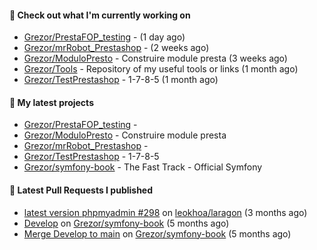 #### 👷 Check out what I'm currently working on

- [Grezor/PrestaFOP_testing](https://github.com/Grezor/PrestaFOP_testing) -  (1 day ago)
- [Grezor/mrRobot_Prestashop](https://github.com/Grezor/mrRobot_Prestashop) -  (2 weeks ago)
- [Grezor/ModuloPresto](https://github.com/Grezor/ModuloPresto) - Construire module presta (3 weeks ago)
- [Grezor/Tools](https://github.com/Grezor/Tools) - Repository of my useful tools or links (1 month ago)
- [Grezor/TestPrestashop](https://github.com/Grezor/TestPrestashop) - 1-7-8-5 (1 month ago)

#### 🌱 My latest projects

- [Grezor/PrestaFOP_testing](https://github.com/Grezor/PrestaFOP_testing) - 
- [Grezor/ModuloPresto](https://github.com/Grezor/ModuloPresto) - Construire module presta
- [Grezor/mrRobot_Prestashop](https://github.com/Grezor/mrRobot_Prestashop) - 
- [Grezor/TestPrestashop](https://github.com/Grezor/TestPrestashop) - 1-7-8-5
- [Grezor/symfony-book](https://github.com/Grezor/symfony-book) - The Fast Track - Official Symfony

#### 🔨 Latest Pull Requests I published

- [latest version phpmyadmin #298](https://github.com/leokhoa/laragon/pull/299) on [leokhoa/laragon](https://github.com/leokhoa/laragon) (3 months ago)
- [Develop](https://github.com/Grezor/symfony-book/pull/2) on [Grezor/symfony-book](https://github.com/Grezor/symfony-book) (5 months ago)
- [Merge Develop to main](https://github.com/Grezor/symfony-book/pull/1) on [Grezor/symfony-book](https://github.com/Grezor/symfony-book) (5 months ago)
